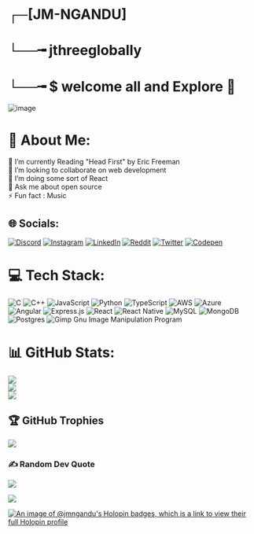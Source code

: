 # ┌─[JM-NGANDU]<br>
# └──╼ jthreeglobally<br>
# └──╼ $ welcome all and Explore 💫
![image](https://user-images.githubusercontent.com/123395876/233422820-6c62b233-7bf2-4a15-87d3-0b582dc1bad0.png)
# 💫 About Me:
🔭 I’m currently Reading "Head First" by Eric Freeman<br>👯 I’m looking to collaborate on web development<br>🌱 I’m doing some sort of React<br>💬 Ask me about open source<br>⚡ Fun fact : Music 



## 🌐 Socials:
[![Discord](https://img.shields.io/badge/Discord-%237289DA.svg?logo=discord&logoColor=white)](https://discord.gg/https://discord.com/channels/1079731067717701632/1079731068300693508) [![Instagram](https://img.shields.io/badge/Instagram-%23E4405F.svg?logo=Instagram&logoColor=white)](https://www.instagram.com/jm.ngandu/) [![LinkedIn](https://img.shields.io/badge/LinkedIn-%230077B5.svg?logo=linkedin&logoColor=white)](https://linkedin.com/in/https://www.linkedin.com/in/james-ngandu-3590b0268/) [![Reddit](https://img.shields.io/badge/Reddit-%23FF4500.svg?logo=Reddit&logoColor=white)](https://reddit.com/user/https://www.reddit.com/user/JM-NGANDU) [![Twitter](https://img.shields.io/badge/Twitter-%231DA1F2.svg?logo=Twitter&logoColor=white)](https://twitter.com/https://twitter.com/jamesmngandu) [![Codepen](https://img.shields.io/badge/Codepen-000000?style=for-the-badge&logo=codepen&logoColor=white)](https://codepen.io/https://codepen.io/jmngandu) 

# 💻 Tech Stack:
![C](https://img.shields.io/badge/c-%2300599C.svg?style=for-the-badge&logo=c&logoColor=white) ![C++](https://img.shields.io/badge/c++-%2300599C.svg?style=for-the-badge&logo=c%2B%2B&logoColor=white) ![JavaScript](https://img.shields.io/badge/javascript-%23323330.svg?style=for-the-badge&logo=javascript&logoColor=%23F7DF1E) ![Python](https://img.shields.io/badge/python-3670A0?style=for-the-badge&logo=python&logoColor=ffdd54) ![TypeScript](https://img.shields.io/badge/typescript-%23007ACC.svg?style=for-the-badge&logo=typescript&logoColor=white) ![AWS](https://img.shields.io/badge/AWS-%23FF9900.svg?style=for-the-badge&logo=amazon-aws&logoColor=white) ![Azure](https://img.shields.io/badge/azure-%230072C6.svg?style=for-the-badge&logo=azure-devops&logoColor=white) ![Angular](https://img.shields.io/badge/angular-%23DD0031.svg?style=for-the-badge&logo=angular&logoColor=white) ![Express.js](https://img.shields.io/badge/express.js-%23404d59.svg?style=for-the-badge&logo=express&logoColor=%2361DAFB) ![React](https://img.shields.io/badge/react-%2320232a.svg?style=for-the-badge&logo=react&logoColor=%2361DAFB) ![React Native](https://img.shields.io/badge/react_native-%2320232a.svg?style=for-the-badge&logo=react&logoColor=%2361DAFB) ![MySQL](https://img.shields.io/badge/mysql-%2300f.svg?style=for-the-badge&logo=mysql&logoColor=white) ![MongoDB](https://img.shields.io/badge/MongoDB-%234ea94b.svg?style=for-the-badge&logo=mongodb&logoColor=white) ![Postgres](https://img.shields.io/badge/postgres-%23316192.svg?style=for-the-badge&logo=postgresql&logoColor=white) ![Gimp Gnu Image Manipulation Program](https://img.shields.io/badge/Gimp-657D8B?style=for-the-badge&logo=gimp&logoColor=FFFFFF)
# 📊 GitHub Stats:
![](https://github-readme-stats.vercel.app/api?username=jmngandu&theme=default&hide_border=false&include_all_commits=false&count_private=false)<br/>
![](https://github-readme-streak-stats.herokuapp.com/?user=jmngandu&theme=default&hide_border=false)<br/>
![](https://github-readme-stats.vercel.app/api/top-langs/?username=jmngandu&theme=default&hide_border=false&include_all_commits=false&count_private=false&layout=compact)

## 🏆 GitHub Trophies
![](https://github-profile-trophy.vercel.app/?username=jmngandu&theme=radical&no-frame=false&no-bg=true&margin-w=4)

### ✍️ Random Dev Quote
![](https://quotes-github-readme.vercel.app/api?type=horizontal&theme=radical)

[![](https://visitcount.itsvg.in/api?id=jmngandu&icon=1&color=0)](https://visitcount.itsvg.in)

<!-- Proudly created with GPRM ( https://gprm.itsvg.in ) -->
[![An image of @jmngandu's Holopin badges, which is a link to view their full Holopin profile](https://holopin.me/jmngandu)](https://holopin.io/@jmngandu)

